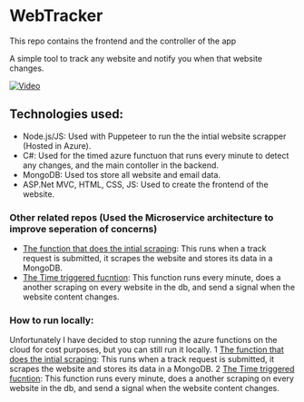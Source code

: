 # WebTracker

This repo contains the frontend and the controller of the app

A simple tool to track any website and notify you when that website changes.

[![Video](https://webpagetracker.blob.core.windows.net/pics/demothum.png)](https://youtu.be/uO2EfLAHSeg "Demo")

## Technologies used:
- Node.js/JS: Used with Puppeteer to run the the intial website scrapper (Hosted in Azure).
- C#: Used for the timed azure functuon that runs every minute to detect any changes, and the main contoller in the backend.
- MongoDB: Used tos store all website and email data.
- ASP.Net MVC, HTML, CSS, JS: Used to create the frontend of the website.

### Other related repos (Used the Microservice architecture to improve seperation of concerns)
- [The function that does the intial scraping](https://github.com/jawadjawid/trackerAutomation):
This runs when a track request is submitted, it scrapes the website and stores its data in a MongoDB.
- [The Time triggered fucntion](https://github.com/jawadjawid/webTrackerContinuousAzureFunc):
This function runs every minute, does a another scraping on every website in the db, and send a signal when the website content changes. 

### How to run locally:
Unfortunately I have decided to stop running the azure functions on the cloud for cost purposes, but you can still run it locally.
1 [The function that does the intial scraping](https://github.com/jawadjawid/trackerAutomation):
This runs when a track request is submitted, it scrapes the website and stores its data in a MongoDB.
2 [The Time triggered fucntion](https://github.com/jawadjawid/webTrackerContinuousAzureFunc):
This function runs every minute, does a another scraping on every website in the db, and send a signal when the website content changes.
